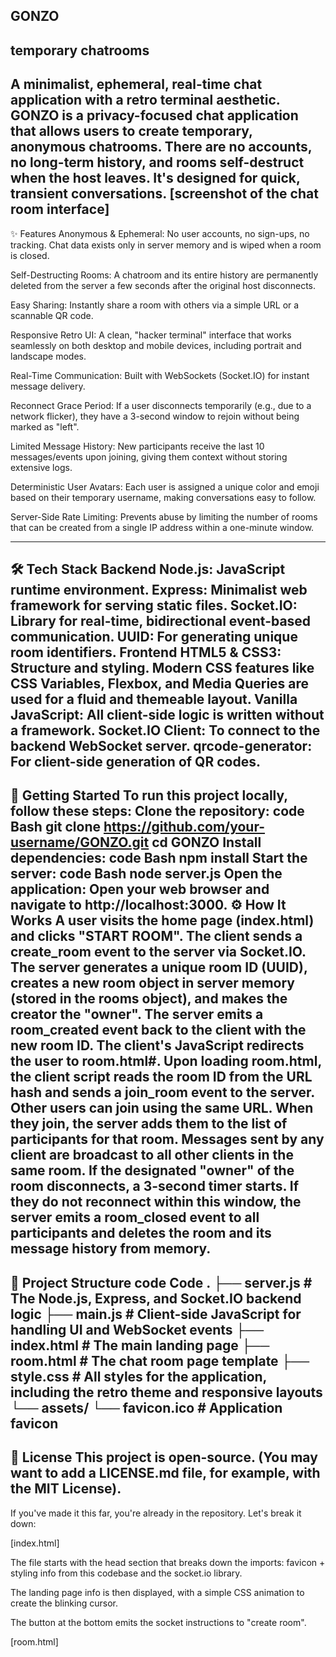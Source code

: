 GONZO
------------------------
temporary chatrooms
------------------------
A minimalist, ephemeral, real-time chat application with a retro terminal aesthetic.
GONZO is a privacy-focused chat application that allows users to create temporary, anonymous chatrooms. There are no accounts, no long-term history, and rooms self-destruct when the host leaves. It's designed for quick, transient conversations.
[screenshot of the chat room interface]
------------------------
✨ Features
Anonymous & Ephemeral:
No user accounts, no sign-ups, no tracking. Chat data exists only in server memory and is wiped when a room is closed.

Self-Destructing Rooms:
 A chatroom and its entire history are permanently deleted from the server a few seconds after the original host disconnects.

Easy Sharing:
 Instantly share a room with others via a simple URL or a scannable QR code.

Responsive Retro UI:
 A clean, "hacker terminal" interface that works seamlessly on both desktop and mobile devices, including portrait and landscape modes.

Real-Time Communication:
 Built with WebSockets (Socket.IO) for instant message delivery.

Reconnect Grace Period:
 If a user disconnects temporarily (e.g., due to a network flicker), they have a 3-second window to rejoin without being marked as "left".

Limited Message History:
 New participants receive the last 10 messages/events upon joining, giving them context without storing extensive logs.

Deterministic User Avatars:
 Each user is assigned a unique color and emoji based on their temporary username, making conversations easy to follow.

Server-Side Rate Limiting:
 Prevents abuse by limiting the number of rooms that can be created from a single IP address within a one-minute window.
 
------------------------
🛠️ Tech Stack
Backend
Node.js: JavaScript runtime environment.
Express: Minimalist web framework for serving static files.
Socket.IO: Library for real-time, bidirectional event-based communication.
UUID: For generating unique room identifiers.
Frontend
HTML5 & CSS3: Structure and styling.
Modern CSS features like CSS Variables, Flexbox, and Media Queries are used for a fluid and themeable layout.
Vanilla JavaScript: All client-side logic is written without a framework.
Socket.IO Client: To connect to the backend WebSocket server.
qrcode-generator: For client-side generation of QR codes.
------------------------
🚀 Getting Started
To run this project locally, follow these steps:
Clone the repository:
code
Bash
git clone https://github.com/your-username/GONZO.git
cd GONZO
Install dependencies:
code
Bash
npm install
Start the server:
code
Bash
node server.js
Open the application:
Open your web browser and navigate to http://localhost:3000.
⚙️ How It Works
A user visits the home page (index.html) and clicks "START ROOM".
The client sends a create_room event to the server via Socket.IO.
The server generates a unique room ID (UUID), creates a new room object in server memory (stored in the rooms object), and makes the creator the "owner".
The server emits a room_created event back to the client with the new room ID.
The client's JavaScript redirects the user to room.html#<roomId>.
Upon loading room.html, the client script reads the room ID from the URL hash and sends a join_room event to the server.
Other users can join using the same URL. When they join, the server adds them to the list of participants for that room.
Messages sent by any client are broadcast to all other clients in the same room.
If the designated "owner" of the room disconnects, a 3-second timer starts. If they do not reconnect within this window, the server emits a room_closed event to all participants and deletes the room and its message history from memory.
------------------------
📁 Project Structure
code
Code
.
├── server.js           # The Node.js, Express, and Socket.IO backend logic
├── main.js             # Client-side JavaScript for handling UI and WebSocket events
├── index.html          # The main landing page
├── room.html           # The chat room page template
├── style.css           # All styles for the application, including the retro theme and responsive layouts
└── assets/
    └── favicon.ico     # Application favicon
------------------------
📜 License
This project is open-source. (You may want to add a LICENSE.md file, for example, with the MIT License).
------------------------
If you've made it this far, you're already in the repository.  Let's break it down:

[index.html]

The file starts with the head section that breaks down the imports: favicon + styling info from this codebase and the socket.io library.

The landing page info is then displayed, with a simple CSS animation to create the blinking cursor.

The button at the bottom emits the socket instructions to "create room".

[room.html]


